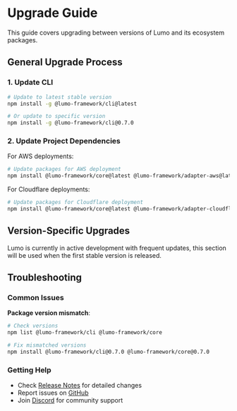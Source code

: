 # Upgrade Guide

This guide covers upgrading between versions of Lumo and its ecosystem packages.

## General Upgrade Process

### 1. Update CLI

```bash
# Update to latest stable version
npm install -g @lumo-framework/cli@latest

# Or update to specific version
npm install -g @lumo-framework/cli@0.7.0
```

### 2. Update Project Dependencies

For AWS deployments:
```bash
# Update packages for AWS deployment
npm install @lumo-framework/core@latest @lumo-framework/adapter-aws@latest
```

For Cloudflare deployments:
```bash
# Update packages for Cloudflare deployment
npm install @lumo-framework/core@latest @lumo-framework/adapter-cloudflare@latest
```

## Version-Specific Upgrades

Lumo is currently in active development with frequent updates, this section will be used when the first stable version is released.

## Troubleshooting

### Common Issues

**Package version mismatch**:
```bash
# Check versions
npm list @lumo-framework/cli @lumo-framework/core

# Fix mismatched versions
npm install @lumo-framework/cli@0.7.0 @lumo-framework/core@0.7.0
```

### Getting Help

- Check [Release Notes](/0.7.0-alpha/release-notes) for detailed changes
- Report issues on [GitHub](https://github.com/lumo-framework/monorepo/issues)
- Join [Discord](https://discord.gg/m7bPsv8Z) for community support
